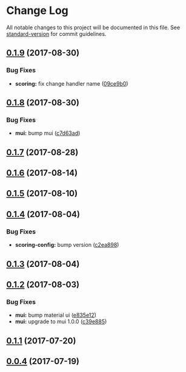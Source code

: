 # Change Log

All notable changes to this project will be documented in this file.
See [standard-version](https://github.com/conventional-changelog/standard-version) for commit guidelines.

<a name="0.1.9"></a>
## [0.1.9](https://github.com/PieElements/pie-elements/compare/@pie-elements/multiple-choice@0.1.8...@pie-elements/multiple-choice@0.1.9) (2017-08-30)


### Bug Fixes

* **scoring:** fix change handler name ([09ce9b0](https://github.com/PieElements/pie-elements/commit/09ce9b0))




<a name="0.1.8"></a>
## [0.1.8](https://github.com/PieElements/pie-elements/compare/@pie-elements/multiple-choice@0.1.7...@pie-elements/multiple-choice@0.1.8) (2017-08-30)


### Bug Fixes

* **mui:** bump mui ([c7d63ad](https://github.com/PieElements/pie-elements/commit/c7d63ad))




<a name="0.1.7"></a>
## [0.1.7](https://github.com/PieElements/pie-elements/compare/@pie-elements/multiple-choice@0.1.6...@pie-elements/multiple-choice@0.1.7) (2017-08-28)




<a name="0.1.6"></a>
## [0.1.6](https://github.com/PieElements/pie-elements/compare/@pie-elements/multiple-choice@0.1.5...@pie-elements/multiple-choice@0.1.6) (2017-08-14)




<a name="0.1.5"></a>
## [0.1.5](https://github.com/PieElements/pie-elements/compare/@pie-elements/multiple-choice@0.1.4...@pie-elements/multiple-choice@0.1.5) (2017-08-10)




<a name="0.1.4"></a>
## [0.1.4](https://github.com/PieElements/pie-elements/compare/@pie-elements/multiple-choice@0.1.3...@pie-elements/multiple-choice@0.1.4) (2017-08-04)


### Bug Fixes

* **scoring-config:** bump version ([c2ea898](https://github.com/PieElements/pie-elements/commit/c2ea898))




<a name="0.1.3"></a>
## [0.1.3](https://github.com/PieElements/pie-elements/compare/@pie-elements/multiple-choice@0.1.2...@pie-elements/multiple-choice@0.1.3) (2017-08-04)




<a name="0.1.2"></a>
## [0.1.2](https://github.com/PieElements/pie-elements/compare/@pie-elements/multiple-choice@0.1.1...@pie-elements/multiple-choice@0.1.2) (2017-08-03)


### Bug Fixes

* **mui:** bump material ui ([e835e12](https://github.com/PieElements/pie-elements/commit/e835e12))
* **mui:** upgrade to mui 1.0.0 ([c39e885](https://github.com/PieElements/pie-elements/commit/c39e885))




<a name="0.1.1"></a>
## [0.1.1](https://github.com/PieElements/pie-elements/compare/@pie-elements/multiple-choice@0.1.0...@pie-elements/multiple-choice@0.1.1) (2017-07-20)




<a name="0.0.4"></a>
## [0.0.4](https://github.com/PieElements/pie-elements/compare/@pie-elements/multiple-choice@0.0.3...@pie-elements/multiple-choice@0.0.4) (2017-07-19)
